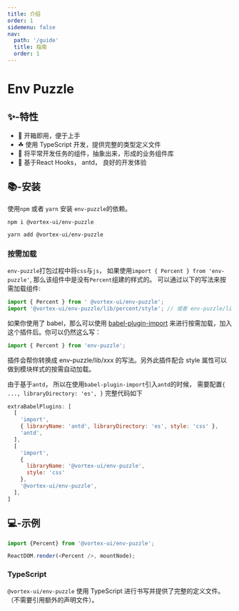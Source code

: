 ```yaml
---
title: 介绍
order: 1
sidemenu: false
nav:
  path: '/guide'
  title: 指南
  order: 1
---
```


# Env Puzzle

## ✨-特性

* 🚀 开箱即用，便于上手
* ☘ 使用 TypeScript 开发，提供完整的类型定义文件
* 🍭 将平常开发任务的组件，抽象出来，形成的业务组件库
* 🤙 基于React Hooks， antd， 良好的开发体验

## 📚-安装

使用`npm` 或者 `yarn` 安装 `env-puzzle`的依赖。

```
npm i @vortex-ui/env-puzzle
```

```
yarn add @vortex-ui/env-puzzle
```

### 按需加载

`env-puzzle`打包过程中将`css`与`js`， 如果使用`import { Percent } from 'env-puzzle'`, 那么该组件中是没有`Percent`组建的样式的。
可以通过以下的写法来按需加载组件:

```javascript
import { Percent } from ' @vortex-ui/env-puzzle';
import '@vortex-ui/env-puzzle/lib/percent/style'; // 或者 env-puzzle/lib/percent/style/css 加载 css 文件
```

如果你使用了 babel，那么可以使用 [babel-plugin-import](https://github.com/ant-design/babel-plugin-import) 来进行按需加载，加入这个插件后。你可以仍然这么写：
```javascript
import { Percent } from 'env-puzzle';
```
插件会帮你转换成 env-puzzle/lib/xxx 的写法。另外此插件配合 style 属性可以做到模块样式的按需自动加载。

由于基于`antd`， 所以在使用`babel-plugin-import`引入`antd`的时候， 需要配置`{ ..., libraryDirectory: 'es', }`
完整代码如下
```javascript
extraBabelPlugins: [
  [
    'import',
    { libraryName: 'antd', libraryDirectory: 'es', style: 'css' },
    'antd',
  ],
  [
    'import',
    {
      libraryName: '@vortex-ui/env-puzzle',
      style: 'css'
    },
    '@vortex-ui/env-puzzle',
  ],
]
```

## 💻-示例

```javascript
import {Percent} from '@vortex-ui/env-puzzle';

ReactDOM.render(<Percent />, mountNode);
```

### TypeScript

`@vortex-ui/env-puzzle` 使用 TypeScript 进行书写并提供了完整的定义文件。（不需要引用额外的声明文件）。
